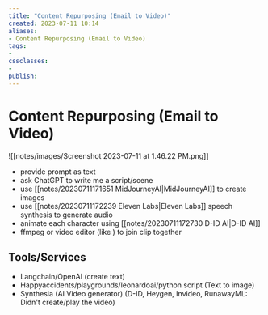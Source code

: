 ```yaml
---
title: "Content Repurposing (Email to Video)"
created: 2023-07-11 10:14
aliases: 
- Content Repurposing (Email to Video)
tags:
- 
cssclasses:
- 
publish:
---
```


<!-- 
tags: 
-->

<!--internal
parent:: [[]]
child:: [[]]
related:: [[]]
-->

<!--external
- [ ] []()
-->

# Content Repurposing (Email to Video)

![[notes/images/Screenshot 2023-07-11 at 1.46.22 PM.png]]

- provide prompt as text
- ask ChatGPT to write me a script/scene
- use [[notes/20230711171651 MidJourneyAI|MidJourneyAI]] to create images
- use [[notes/20230711172239 Eleven Labs|Eleven Labs]] speech synthesis to generate audio
- animate each character using [[notes/20230711172730 D-ID AI|D-ID AI]]
- ffmpeg or video editor (like ) to join clip together

## Tools/Services

- Langchain/OpenAI (create text)
- Happyaccidents/playgrounds/leonardoai/python script (Text to image)
- Synthesia (AI Video generator) (D-ID, Heygen, Invideo, RunawayML: Didn't create/play the video)